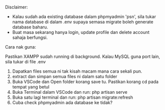 Disclaimer:
- Kalau sudah ada existing database dalam phpmyadmin 'psn', sila tukar nama database di dalam .env supaya semasa migrate boleh generate database baharu.
- Buat masa sekarang hanya login, update profile dan delete account sahaja berfungsi.


Cara nak guna:

Pastikan XAMPP sudah running di background.
Kalau MySQL guna port lain, sila tukar di file .env

1. Dapatkan files semua ni tak kisah macam mana cara sekali pun.
2. extract dan simpan semua files ni dalam satu folder
3. Buka VSCode dan Open folder korang save tu. Pastikan korang cd pada tempat yang betul
4. Buka Terminal dalam VSCode dan run: php artisan serve
5. Buka satu lagi terminal dan run: php artisan migrate:refresh
6. Cuba check phpmyadmin ada database ke tidak?
